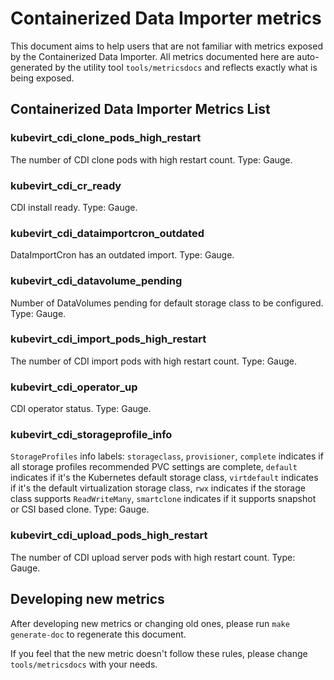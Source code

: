 # Containerized Data Importer metrics
This document aims to help users that are not familiar with metrics exposed by the Containerized Data Importer.
All metrics documented here are auto-generated by the utility tool `tools/metricsdocs` and reflects exactly what is being exposed.

## Containerized Data Importer Metrics List
### kubevirt_cdi_clone_pods_high_restart
The number of CDI clone pods with high restart count. Type: Gauge.
### kubevirt_cdi_cr_ready
CDI install ready. Type: Gauge.
### kubevirt_cdi_dataimportcron_outdated
DataImportCron has an outdated import. Type: Gauge.
### kubevirt_cdi_datavolume_pending
Number of DataVolumes pending for default storage class to be configured. Type: Gauge.
### kubevirt_cdi_import_pods_high_restart
The number of CDI import pods with high restart count. Type: Gauge.
### kubevirt_cdi_operator_up
CDI operator status. Type: Gauge.
### kubevirt_cdi_storageprofile_info
`StorageProfiles` info labels: `storageclass`, `provisioner`, `complete` indicates if all storage profiles recommended PVC settings are complete, `default` indicates if it's the Kubernetes default storage class, `virtdefault` indicates if it's the default virtualization storage class, `rwx` indicates if the storage class supports `ReadWriteMany`, `smartclone` indicates if it supports snapshot or CSI based clone. Type: Gauge.
### kubevirt_cdi_upload_pods_high_restart
The number of CDI upload server pods with high restart count. Type: Gauge.
## Developing new metrics
After developing new metrics or changing old ones, please run `make generate-doc` to regenerate this document.

If you feel that the new metric doesn't follow these rules, please change `tools/metricsdocs` with your needs.
